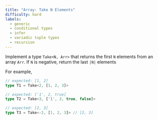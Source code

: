```yaml
---
title: "Array: Take N Elements"
difficulty: hard
labels: 
  - generic
  - conditional types
  - infer
  - variadic tuple types
  - recursion
---
```



Implement a type `Take<N, Arr>` that returns the first `N` elements from an array `Arr`. If `N` is negative, return the last `|N|` elements

For example,
```ts
// expected: [1, 2]
type T1 = Take<2, [1, 2, 3]> 

// expected: ['1', 2, true]
type T2 = Take<3, ['1', 2, true, false]> 

// expected: [2, 3]
type T3 = Take<-2, [1, 2, 3]> // [2, 3]
```







